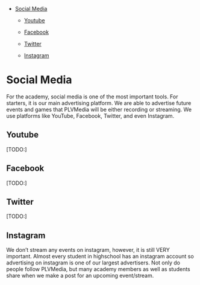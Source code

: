 *   [Social Media](h.hhog2pau3l76)
    
    *   [Youtube](h.hhog2pau3l76#youtube)
    
    *   [Facebook](h.hhog2pau3l76#facebook)
    
    *   [Twitter](h.hhog2pau3l76#twitter)
    
    *   [Instagram](h.hhog2pau3l76#instagram)

Social Media
============

For the academy, social media is one of the most important tools. For starters, it is our main advertising platform. We are able to advertise future events and games that PLVMedia will be either recording or streaming. We use platforms like YouTube, Facebook, Twitter, and even Instagram.

Youtube
-------

\[TODO:\]

Facebook
--------

\[TODO:\]

Twitter
-------

\[TODO:\]

Instagram
---------

We don’t stream any events on instagram, however, it is still VERY important. Almost every student in highschool has an instagram account so advertising on instagram is one of our largest advertisers. Not only do people follow PLVMedia, but many academy members as well as students share when we make a post for an upcoming event/stream.